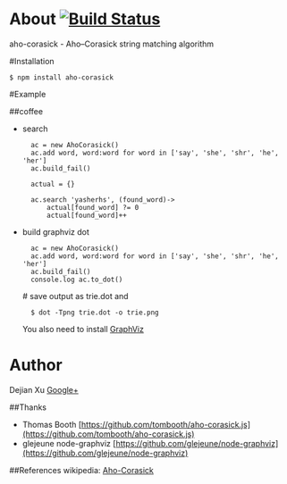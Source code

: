 # About [![Build Status](https://travis-ci.org/xudejian/aho-corasick.png?branch=master)](https://travis-ci.org/xudejian/aho-corasick)


aho-corasick - Aho–Corasick string matching algorithm

#Installation

	$ npm install aho-corasick

#Example

##coffee

* search

		ac = new AhoCorasick()
		ac.add word, word:word for word in ['say', 'she', 'shr', 'he', 'her']
		ac.build_fail()

		actual = {}
  
		ac.search 'yasherhs', (found_word)->
    		actual[found_word] ?= 0
    		actual[found_word]++


* build graphviz dot

		ac = new AhoCorasick()
		ac.add word, word:word for word in ['say', 'she', 'shr', 'he', 'her']
		ac.build_fail()
		console.log ac.to_dot()

	\# save output as trie.dot  and 
	
		$ dot -Tpng trie.dot -o trie.png
	
	You also need to install [GraphViz](http://www.graphviz.org/)


# Author

Dejian Xu
[Google+](https://plus.google.com/116305544434538996428?rel=author)

##Thanks

* Thomas Booth [https://github.com/tombooth/aho-corasick.js](https://github.com/tombooth/aho-corasick.js)
* glejeune node-graphviz [https://github.com/glejeune/node-graphviz](https://github.com/glejeune/node-graphviz)

##References
wikipedia: [Aho-Corasick](https://en.wikipedia.org/wiki/Aho-Corasick)
